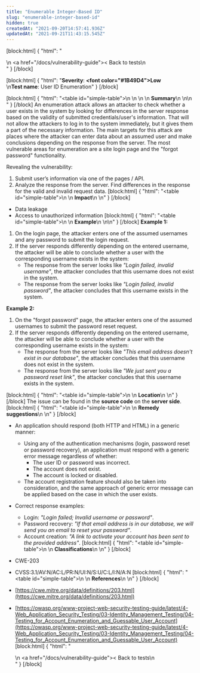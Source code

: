 ```yaml
---
title: "Enumerable Integer-Based ID"
slug: "enumerable-integer-based-id"
hidden: true
createdAt: "2021-09-20T14:57:41.936Z"
updatedAt: "2021-09-21T11:43:15.545Z"
---
```

[block:html]
{
  "html": "<div>\n  <a href=\"/docs/vulnerability-guide\">< Back to tests</a>\n</div>"
}
[/block]

[block:html]
{
  "html": "<b>Severity</b>: <b><font color=\"#1B49D4\">Low</font></b><br>\n<b>Test name</b>: User ID Enumeration"
}
[/block]

[block:html]
{
  "html": "<table id=\"simple-table\">\n   <style>\n #simple-table {\n    border-collapse: separate;\n    width: 100%;\n    display: block;\n    display: table;\n  }\n#simple-table th {\n    padding: 1.5%;\n    text-align: left;\n    vertical-align: text-top;\n    background-color: #B2D6DA;\n  </style>\n  <body>\n    <tr>\n        <th><strong>Summary</strong></th>\n    </tr>\n</table>\n  </body>"
}
[/block]
An enumeration attack allows an attacker to check whether a user exists in the system by looking for differences in the server response based on the validity of submitted credentials/user's information. That will not allow the attackers to log in to the system immediately, but it gives them a part of the necessary information. 
The main targets for this attack are places where the attacker can enter data about an assumed user and make conclusions depending on the response from the server. The most vulnerable areas for enumeration are a site login page and the "forgot password" functionality. 

Revealing the vulnerability:
1. Submit user’s information via one of the pages / API.
2. Analyze the response from the server. Find differences in the response for the valid and invalid request data.
[block:html]
{
  "html": "<table id=\"simple-table\">\n    <tr>\n        <th><strong>Impact</strong></th>\n    </tr>\n</table>"
}
[/block]
* Data leakage
* Access to unauthorized information
[block:html]
{
  "html": "<table id=\"simple-table\">\n    <tr>\n        <th><strong>Example</strong></th>\n    </tr>\n</table>\n"
}
[/block]
**Example 1:**
1. On the login page, the attacker enters one of the assumed usernames and any password to submit the login request.
2. If the server responds differently depending on the entered username, the attacker will be able to conclude whether a user with the corresponding username exists in the system:
    * The response from the server looks like _"Login failed, invalid username"_, the attacker concludes that this username does not exist in the system.
    * The response from the server looks like _"Login failed, invalid password"_, the attacker concludes that this username exists in the system.

**Example 2:**
1. On the "forgot password" page, the attacker enters one of the assumed usernames to submit the password reset request.
2. If the server responds differently depending on the entered username, the attacker will be able to conclude whether a user with the corresponding username exists in the system:
    * The response from the server looks like _"This email address doesn't exist in our database"_, the attacker concludes that this username does not exist in the system.
    * The response from the server looks like _"We just sent you a password reset link"_, the attacker concludes that this username exists in the system.

[block:html]
{
  "html": "<table id=\"simple-table\">\n    <tr>\n        <th><strong>Location</strong></th>\n    </tr>\n</table>"
}
[/block]
The issue can be found in the **source code** on the **server side**.
[block:html]
{
  "html": "<table id=\"simple-table\">\n    <tr>\n        <th><strong>Remedy suggestions</strong></th>\n    </tr>\n</table>"
}
[/block]
* An application should respond (both HTTP and HTML) in a generic manner:
    * Using any of the authentication mechanisms (login, password reset or password recovery), an application must respond with a generic error message regardless of whether:
        * The user ID or password was incorrect.
        * The account does not exist.
        * The account is locked or disabled.
    * The account registration feature should also be taken into consideration, and the same approach of generic error message can be applied based on the case in which the user exists.

* Correct response examples:
    * Login: _"Login failed; Invalid username or password"_.
    * Password recovery: _"If that email address is in our database, we will send you an email to reset your password"_.
    * Account creation: _"A link to activate your account has been sent to the provided address"_.
[block:html]
{
  "html": "<table id=\"simple-table\">\n    <tr>\n        <th><strong>Classifications</strong></th>\n    </tr>\n</table>"
}
[/block]
* CWE-203
* CVSS:3.1/AV:N/AC:L/PR:N/UI:N/S:U/C:L/I:N/A:N
[block:html]
{
  "html": "<table id=\"simple-table\">\n    <tr>\n        <th><strong>References</strong></th>\n    </tr>\n</table>"
}
[/block]
* [https://cwe.mitre.org/data/definitions/203.html](https://cwe.mitre.org/data/definitions/203.html)
* [https://owasp.org/www-project-web-security-testing-guide/latest/4-Web_Application_Security_Testing/03-Identity_Management_Testing/04-Testing_for_Account_Enumeration_and_Guessable_User_Account](https://owasp.org/www-project-web-security-testing-guide/latest/4-Web_Application_Security_Testing/03-Identity_Management_Testing/04-Testing_for_Account_Enumeration_and_Guessable_User_Account)
[block:html]
{
  "html": "<div>\n  <a href=\"/docs/vulnerability-guide\">< Back to tests</a>\n</div>"
}
[/block]